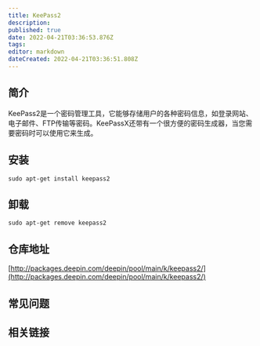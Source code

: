 ```yaml
---
title: KeePass2
description: 
published: true
date: 2022-04-21T03:36:53.876Z
tags: 
editor: markdown
dateCreated: 2022-04-21T03:36:51.808Z
---
```


## 简介

KeePass2是一个密码管理工具，它能够存储用户的各种密码信息，如登录网站、电子邮件、FTP传输等密码。KeePassX还带有一个很方便的密码生成器，当您需要密码时可以使用它来生成。

## 安装

`sudo apt-get install keepass2`

## 卸载

`sudo apt-get remove keepass2`

## 仓库地址

[http://packages.deepin.com/deepin/pool/main/k/keepass2/](http://packages.deepin.com/deepin/pool/main/k/keepass2/)


## 常见问题


## 相关链接